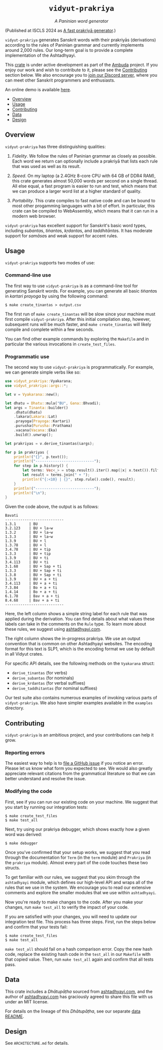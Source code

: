 <div align="center">
<h1><code>vidyut-prakriya</code></h1>
<p><i>A Paninian word generator</i></p>
</div>

(Published at ISCLS 2024 as [A fast prakriyā generator][paper].)

[paper]: https://iscls.github.io/assets/files/proceedings/2024.iscls.7.pdf

`vidyut-prakriya` generates Sanskrit words with their prakriyās (derivations)
according to the rules of Paninian grammar and currently implements around
2,000 rules. Our long-term goal is to provide a complete implementation of the
Ashtadhyayi.

This [crate][crate] is under active development as part of the [Ambuda][ambuda]
project. If you enjoy our work and wish to contribute to it, please see the
[Contributing](#contributing) section below. We also encourage you to [join our
Discord server][discord], where you can meet other Sanskrit programmers and
enthusiasts.

An online demo is available [here][demo].

- [Overview](#overview)
- [Usage](#usage)
- [Contributing](#contributing)
- [Data](#data)
- [Design](#design)

[crate]: https://doc.rust-lang.org/book/ch07-01-packages-and-crates.html
[ambuda]: https://ambuda.org
[discord]: https://discord.gg/7rGdTyWY7Z
[demo]: https://ambuda-org.github.io/vidyullekha/


Overview
--------

`vidyut-prakriya` has three distinguishing qualities:

1. *Fidelity*. We follow the rules of Paninian grammar as closely as possible.
   Each word we return can optionally include a prakriyā that lists each rule
   that was used as well as its result.

2. *Speed*. On my laptop (a 2.4GHz 8-core CPU with 64 GB of DDR4 RAM), this
   crate generates almost 50,000 words per second on a single thread. All else
   equal, a fast program is easier to run and test, which means that we can
   produce a larger word list at a higher standard of quality.

3. *Portability*. This crate compiles to fast native code and can be bound to
   most other progamming languages with a bit of effort. In particular, this
   crate can be compiled to WebAssembly, which means that it can run in a
   modern web browser.

`vidyut-prakriya` has excellent support for Sanskrit's basic word types,
including *subanta*s, *tiṅanta*s, *kṛdanta*s, and *taddhitānta*s. It has
moderate support for *samāsa*s and weak support for accent rules.


Usage
-----

`vidyut-prakriya` supports two modes of use:

### Command-line use

The first way to use `vidyut-prakriya` is as a command-line tool for generating
Sanskrit words. For example, you can generate all basic *tiṅanta*s in *kartari
prayoga* by using the following command:

```shell
$ make create_tinantas > output.csv
```

The first run of `make create_tinantas` will be slow since your machine must
first compile `vidyut-prakriya`. After this initial compilation step, however,
subsequent runs will be much faster, and `make create_tinantas` will likely
compile and complete within a few seconds.

You can find other example commands by exploring the `Makefile` and in
particular the various invocations in `create_test_files`.

### Programmatic use

The second way to use `vidyut-prakriya` is programmatically. For example, we
can generate simple verbs like so:

```rust
use vidyut_prakriya::Vyakarana;
use vidyut_prakriya::args::*;

let v = Vyakarana::new();

let dhatu = Dhatu::mula("BU", Gana::Bhvadi);
let args = Tinanta::builder()
    .dhatu(dhatu)
    .lakara(Lakara::Lat)
    .prayoga(Prayoga::Kartari)
    .purusha(Purusha::Prathama)
    .vacana(Vacana::Eka)
    .build().unwrap();

let prakriyas = v.derive_tinantas(&args);

for p in prakriyas {
    println!("{}", p.text());
    println!("---------------------------");
    for step in p.history() {
        let terms: Vec<_> = step.result().iter().map(|x| x.text()).filter(|x| !x.is_empty()).collect();
        let result = terms.join(" + ");
        println!("{:<10} | {}", step.rule().code(), result);
    }
    println!("---------------------------");
    println!("\n");
}
```

Given the code above, the output is as follows:

```text
Bavati
---------------------------
1.3.1      | BU
3.2.123    | BU + la~w
1.3.2      | BU + la~w
1.3.3      | BU + la~w
1.3.9      | BU + l
1.3.78     | BU + l
3.4.78     | BU + tip
1.3.3      | BU + tip
1.3.9      | BU + ti
3.4.113    | BU + ti
3.1.68     | BU + Sap + ti
1.3.3      | BU + Sap + ti
1.3.8      | BU + Sap + ti
1.3.9      | BU + a + ti
3.4.113    | BU + a + ti
7.3.84     | Bo + a + ti
1.4.14     | Bo + a + ti
6.1.78     | Bav + a + ti
8.4.68     | Bav + a + ti
---------------------------
```

Here, the left column shows a simple string label for each rule that was
applied during the derivation. You can find details about what values these
labels can take in the comments on the `Rule` type. To learn more about these
rules, we suggest using [ashtadhyayi.com](https://ashtadhyayi.com).

The right column shows the in-progress prakriya. We use an output convention
that is common on other Ashtadhyayi websites. The encoding format for this
text is SLP1, which is the encoding format we use by default in all Vidyut
crates.

For specific API details, see the following methods on the `Vyakarana` struct:

- `derive_tinantas` (for verbs)
- `derive_subantas` (for nominals)
- `derive_krdantas` (for verbal suffixes)
- `derive_taddhitantas` (for nominal suffixes)

Our test suite also contains numerous examples of invoking various parts of
`vidyut-prakriya`. We also have simpler examples available in the `examples`
directory.


Contributing
------------

`vidyut-prakriya` is an ambitious project, and your contributions can help it
grow.

### Reporting errors

The easiest way to help is to [file a GitHub issue][gh-issue] if you notice an
error. Please let us know what form you expected to see. We would also greatly
appreciate relevant citations from the grammatical literature so that we can
better understand and resolve the issue.

[gh-issue]: https://github.com/ambuda-org/vidyut-pada-snapshot/issues

### Modifying the code

First, see if you can run our existing code on your machine. We suggest
that you start by running our integration tests:

```shell
$ make create_test_files
$ make test_all
```

Next, try using our prakriya debugger, which shows exactly how a given word was
derived:

```shell
$ make debugger
```

Once you've confirmed that your setup works, we suggest that you read through
the documentation for `Term` (in the `term` module) and `Prakriya` (in the
`prakriya` module). Almost every part of the code touches these two structs.

To get familiar with our rules, we suggest that you skim through the
`ashtadhyayi` module, which defines our high-level API and wraps all of the
rules that we use in the system. We encourage you to read our extensive
comments and explore the smaller modules that we use within `ashtadhyayi`.

Now you're ready to make changes to the code. After you make your changes, run
`make test_all` to verify the impact of your code.

If you are satisfied with your changes, you will need to update our integration
test file. This process has three steps. First, run the steps below and confirm
that your tests fail:

```shell
$ make create_test_files
$ make test_all
```

`make test_all` should fail on a hash comparison error. Copy the new hash code,
replace the existing hash code in the `test_all` in our `Makefile` with that
copied value. Then, run `make test_all` again and confirm that all tests pass.


Data
----

This crate includes a *Dhātupāṭha* sourced from [ashtadhyayi.com][a-com],
and the author of [ashtadhyayi.com][a-com] has graciously agreed to share this
file with us under an MIT license.

For details on the lineage of this *Dhātupāṭha*, see our separate [data
README][data-readme].

[a-com]: https://ashtadhyayi.com
[data-readme]: data/README.md


Design
------

See `ARCHITECTURE.md` for details.
